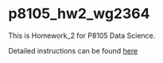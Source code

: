 # p8105_hw2_wg2364
This is Homework_2 for P8105 Data Science.

Detailed instructions can be found [here](https://p8105.com/homework_2.html)